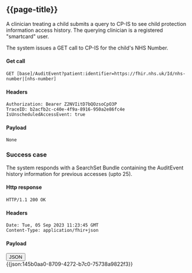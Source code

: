 ## {{page-title}}


A clinician treating a child submits a query to CP-IS to see child protection information access history. The querying clinician is a registered "smartcard" user.

The system issues a GET call to CP-IS for the child's NHS Number.

#### Get call

    GET [base]/AuditEvent?patient:identifier=https://fhir.nhs.uk/Id/nhs-number|[nhs-number]

#### Headers

    Authorization: Bearer Z2NVIitD7bQOzsoCpO3P
    TraceID: b2acfb2c-c40e-4f9a-8916-950a2e86fc4e
    IsUnscheduledAccessEvent: true

#### Payload

    None

### Success case

The system responds with a SearchSet Bundle containing the AuditEvent history information for previous accesses (upto 25).

#### Http response

    HTTP/1.1 200 OK

#### Headers

    Date: Tue, 05 Sep 2023 11:23:45 GMT
    Content-Type: application/fhir+json

#### Payload

<div class="tab">
  <button class="tablinks active" onclick="openTab(event, 'JSON')">JSON</button>
</div>
<div id="JSON" class="tabcontent" style="display:block">
{{json:145b0aa0-8709-4272-b7c0-75738a9822f3}}
</div>
